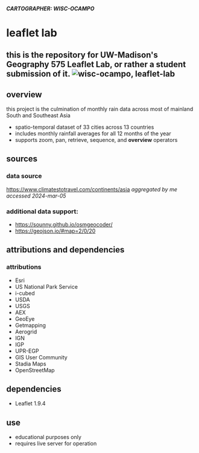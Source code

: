 #### *CARTOGRAPHER: WISC-OCAMPO*
# leaflet lab
this is the repository for UW-Madison's Geography 575 Leaflet Lab, or rather a student submission of it.
![wisc-ocampo, leaflet-lab](https://github.com/wisc-ocampo/unit-2/assets/157857305/02c36cf6-4341-451c-9d5d-ffa6f2af7350)
---
## overview
this project is the culmination of monthly rain data across most of mainland South and Southeast Asia
- spatio-temporal dataset of 33 cities across 13 countries
- includes monthly rainfall averages for all 12 months of the year
- supports zoom, pan, retrieve, sequence, and **overview** operators
## sources
### data source
https://www.climatestotravel.com/continents/asia
*aggregated by me*
*accessed 2024-mar-05*
### additional data support:
- https://sounny.github.io/osmgeocoder/
- https://geojson.io/#map=2/0/20

## attributions and dependencies
### attributions
- Esri
- US National Park Service
- i-cubed
- USDA
- USGS
- AEX
- GeoEye
- Getmapping
- Aerogrid
- IGN
- IGP
- UPR-EGP
- GIS User Community
- Stadia Maps
- OpenStreetMap
## dependencies
- Leaflet 1.9.4

## use
- educational purposes only
- requires live server for operation
